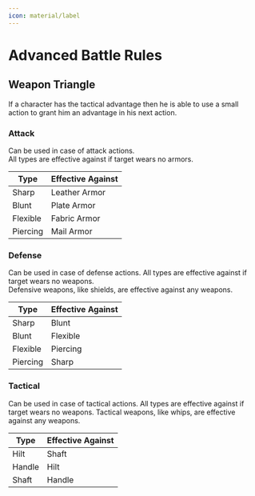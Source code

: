 ```yaml
---
icon: material/label 
---
```

# Advanced Battle Rules

## Weapon Triangle

If a character has the tactical advantage then he is able to use a small action to grant him an advantage in his next action.

### Attack

Can be used in case of attack actions.  
All types are effective against if target wears no armors.

| **Type** | **Effective Against** |
| -------- | --------------------- |
| Sharp    | Leather Armor         |
| Blunt    | Plate Armor           |
| Flexible | Fabric Armor          |
| Piercing | Mail Armor            |

### Defense

Can be used in case of defense actions.
All types are effective against if target wears no weapons.  
Defensive weapons, like shields, are effective against any weapons.

| **Type** | **Effective Against** |
| -------- | --------------------- |
| Sharp    | Blunt                 |
| Blunt    | Flexible              |
| Flexible | Piercing              |
| Piercing | Sharp                 |

### Tactical

Can be used in case of tactical actions.
All types are effective against if target wears no weapons.
Tactical weapons, like whips, are effective against any weapons.

| **Type** | **Effective Against** |
| -------- | --------------------- |
| Hilt     | Shaft                 |
| Handle   | Hilt                  |
| Shaft    | Handle                |
